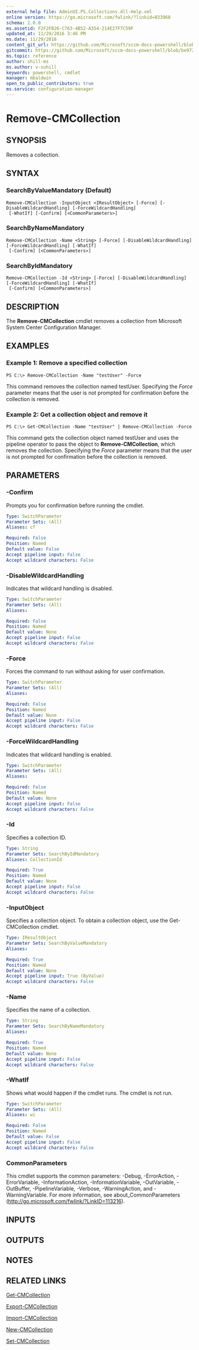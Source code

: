 ```yaml
---
external help file: AdminUI.PS.Collections.dll-Help.xml
online version: https://go.microsoft.com/fwlink/?linkid=833968
schema: 2.0.0
ms.assetid: F2F2FB26-C763-4B52-A354-214E27F7C59F
updated_at: 11/29/2016 3:46 PM
ms.date: 11/29/2016
content_git_url: https://github.com/Microsoft/sccm-docs-powershell/blob/master/sccm-cmdlets/ConfigurationManager/vlatest/Remove-CMCollection.md
gitcommit: https://github.com/Microsoft/sccm-docs-powershell/blob/be9723fe908914c0e1ed2689b3ffaa3b56f1b53b/sccm-cmdlets/ConfigurationManager/vlatest/Remove-CMCollection.md
ms.topic: reference
author: shill-ms
ms.author: v-suhill
keywords: powershell, cmdlet
manager: mbaldwin
open_to_public_contributors: true
ms.service: configuration-manager
---
```


# Remove-CMCollection

## SYNOPSIS
Removes a collection.

## SYNTAX

### SearchByValueMandatory (Default)
```
Remove-CMCollection -InputObject <IResultObject> [-Force] [-DisableWildcardHandling] [-ForceWildcardHandling]
 [-WhatIf] [-Confirm] [<CommonParameters>]
```

### SearchByNameMandatory
```
Remove-CMCollection -Name <String> [-Force] [-DisableWildcardHandling] [-ForceWildcardHandling] [-WhatIf]
 [-Confirm] [<CommonParameters>]
```

### SearchByIdMandatory
```
Remove-CMCollection -Id <String> [-Force] [-DisableWildcardHandling] [-ForceWildcardHandling] [-WhatIf]
 [-Confirm] [<CommonParameters>]
```

## DESCRIPTION
The **Remove-CMCollection** cmdlet removes a collection from Microsoft System Center Configuration Manager.

## EXAMPLES

### Example 1: Remove a specified collection
```
PS C:\> Remove-CMCollection -Name "testUser" -Force
```

This command removes the collection named testUser.
Specifying the *Force* parameter means that the user is not prompted for confirmation before the collection is removed.

### Example 2: Get a collection object and remove it
```
PS C:\> Get-CMCollection -Name "testUser" | Remove-CMCollection -Force
```

This command gets the collection object named testUser and uses the pipeline operator to pass the object to **Remove-CMCollection**, which removes the collection.
Specifying the *Force* parameter means that the user is not prompted for confirmation before the collection is removed.

## PARAMETERS

### -Confirm
Prompts you for confirmation before running the cmdlet.

```yaml
Type: SwitchParameter
Parameter Sets: (All)
Aliases: cf

Required: False
Position: Named
Default value: False
Accept pipeline input: False
Accept wildcard characters: False
```

### -DisableWildcardHandling
Indicates that wildcard handling is disabled.

```yaml
Type: SwitchParameter
Parameter Sets: (All)
Aliases: 

Required: False
Position: Named
Default value: None
Accept pipeline input: False
Accept wildcard characters: False
```

### -Force
Forces the command to run without asking for user confirmation.

```yaml
Type: SwitchParameter
Parameter Sets: (All)
Aliases: 

Required: False
Position: Named
Default value: None
Accept pipeline input: False
Accept wildcard characters: False
```

### -ForceWildcardHandling
Indicates that wildcard handling is enabled.

```yaml
Type: SwitchParameter
Parameter Sets: (All)
Aliases: 

Required: False
Position: Named
Default value: None
Accept pipeline input: False
Accept wildcard characters: False
```

### -Id
Specifies a collection ID.

```yaml
Type: String
Parameter Sets: SearchByIdMandatory
Aliases: CollectionId

Required: True
Position: Named
Default value: None
Accept pipeline input: False
Accept wildcard characters: False
```

### -InputObject
Specifies a collection object.
To obtain a collection object, use the Get-CMCollection cmdlet.

```yaml
Type: IResultObject
Parameter Sets: SearchByValueMandatory
Aliases: 

Required: True
Position: Named
Default value: None
Accept pipeline input: True (ByValue)
Accept wildcard characters: False
```

### -Name
Specifies the name of a collection.

```yaml
Type: String
Parameter Sets: SearchByNameMandatory
Aliases: 

Required: True
Position: Named
Default value: None
Accept pipeline input: False
Accept wildcard characters: False
```

### -WhatIf
Shows what would happen if the cmdlet runs.
The cmdlet is not run.

```yaml
Type: SwitchParameter
Parameter Sets: (All)
Aliases: wi

Required: False
Position: Named
Default value: False
Accept pipeline input: False
Accept wildcard characters: False
```

### CommonParameters
This cmdlet supports the common parameters: -Debug, -ErrorAction, -ErrorVariable, -InformationAction, -InformationVariable, -OutVariable, -OutBuffer, -PipelineVariable, -Verbose, -WarningAction, and -WarningVariable. For more information, see about_CommonParameters (http://go.microsoft.com/fwlink/?LinkID=113216).

## INPUTS

## OUTPUTS

## NOTES

## RELATED LINKS

[Get-CMCollection](xref:ConfigurationManager/vlatest/Get-CMCollection.md)

[Export-CMCollection](xref:ConfigurationManager/vlatest/Export-CMCollection.md)

[Import-CMCollection](xref:ConfigurationManager/vlatest/Import-CMCollection.md)

[New-CMCollection](xref:ConfigurationManager/vlatest/New-CMCollection.md)

[Set-CMCollection](xref:ConfigurationManager/vlatest/Set-CMCollection.md)


